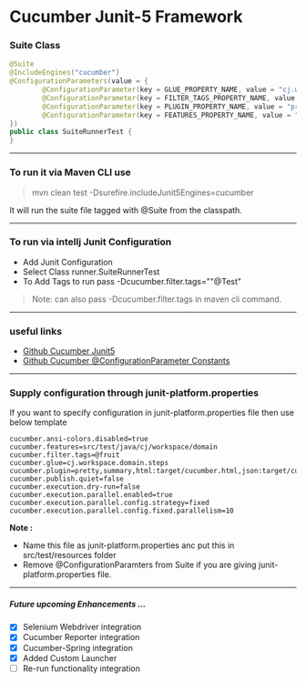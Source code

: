 # Cucumber Junit-5 Framework

### Suite Class
```java
@Suite
@IncludeEngines("cucumber")
@ConfigurationParameters(value = {
        @ConfigurationParameter(key = GLUE_PROPERTY_NAME, value = "cj.workspace.domain"), // define steps files path
        @ConfigurationParameter(key = FILTER_TAGS_PROPERTY_NAME, value = "@Vegie or @fruit"),
        @ConfigurationParameter(key = PLUGIN_PROPERTY_NAME, value = "pretty,summary,html:target/cucumber.html,json:target/cucumber.json"), // define reporting and console output
        @ConfigurationParameter(key = FEATURES_PROPERTY_NAME, value = "src/test/java/cj/workspace/domain"), // define feature files path
})
public class SuiteRunnerTest {
}
```
---
### To run it via Maven CLI use 
> mvn clean test -Dsurefire.includeJunit5Engines=cucumber

It will run the suite file tagged with @Suite from the classpath.

---
### To run via intellj Junit Configuration
* Add Junit Configuration
* Select Class runner.SuiteRunnerTest
* To Add Tags to run pass -Dcucumber.filter.tags=""@Test"
>  Note: can also pass -Dcucumber.filter.tags in maven cli command.
--- 
### useful links
* [Github Cucumber Junit5](https://junit.org/junit5/docs/current/user-guide/#running-tests-config-params)
* [Github Cucumber @ConfigurationParameter Constants](https://github.com/cucumber/cucumber-jvm/blob/main/cucumber-junit-platform-engine/src/main/java/io/cucumber/junit/platform/engine/Constants.java)

---

### Supply configuration through junit-platform.properties
If you want to specify configuration in junit-platform.properties file then use below template
```properties
cucumber.ansi-colors.disabled=true
cucumber.features=src/test/java/cj/workspace/domain
cucumber.filter.tags=@fruit
cucumber.glue=cj.workspace.domain.steps
cucumber.plugin=pretty,summary,html:target/cucumber.html,json:target/cucumber.json
cucumber.publish.quiet=false
cucumber.execution.dry-run=false
cucumber.execution.parallel.enabled=true
cucumber.execution.parallel.config.strategy=fixed
cucumber.execution.parallel.config.fixed.parallelism=10
```
**Note :**
- Name this file as junit-platform.properties anc put this in src/test/resources folder
- Remove @ConfigurationParamters from Suite if you are giving junit-platform.properties file. 

---

##### Future upcoming Enhancements  ...
- [x] Selenium Webdriver integration
- [x] Cucumber Reporter integration
- [x] Cucumber-Spring integration
- [x] Added Custom Launcher
- [ ] Re-run functionality integration
